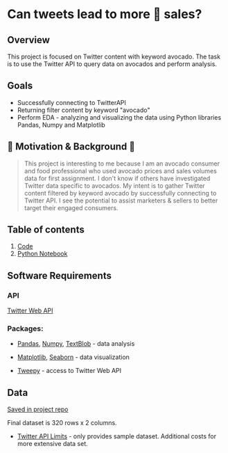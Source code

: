 # Can tweets lead to more :avocado: sales?


## Overview
This project is focused on Twitter content with keyword avocado. The task is to use the Twitter API to query data on avocados and perform analysis.

## Goals
+ Successfully connecting to TwitterAPI
+ Returning filter content by keyword "avocado"
+ Perform EDA - analyzing and visualizing the data using Python libraries Pandas, Numpy and Matplotlib

## :avocado: Motivation & Background :avocado:
> This project is interesting to me because I am an avocado consumer and food professional who used avocado prices and sales volumes data for first assignment. I don't know if others have investigated Twitter data specific to avocados. My intent is to gather Twitter content filtered by keyword avocado by successfully connecting to Twitter API. I see the potential to assist marketers & sellers to better target their engaged consumers.

## Table of contents
1. [Code](https://github.com/tvanwer1/Homework2/blob/main/Technical%20Notebook/Hwk2_code.ipynb)
2. [Python Notebook](https://github.com/tvanwer1/Homework2/blob/main/Technical%20Notebook/Hwk2_notebook.ipynb)

## Software Requirements

### API
[Twitter Web API](https://developer.twitter.com/en/docs) 

### Packages: 

+ [Pandas](https://pandas.pydata.org/), [Numpy](https://numpy.org/), [TextBlob](https://textblob.readthedocs.io/en/dev/install.html) - data analysis
	
+ [Matplotlib](https://matplotlib.org/), [Seaborn](https://seaborn.pydata.org/ ) - data visualization
	
+ [Tweepy](https://www.tweepy.org/) - access to Twitter Web API
	


## Data

[Saved in project repo](https://github.com/tvanwer1/Homework2/tree/main/data)

Final dataset is 320 rows x 2 columns.

+ [Twitter API Limits](https://developer.twitter.com/en/docs/twitter-api/v1/rate-limits) - only provides sample dataset. Additional costs for more extensive data set.



